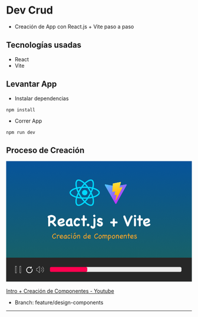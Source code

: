 # Dev Crud

- Creación de App con React.js + Vite paso a paso

## Tecnologías usadas

- React
- Vite

## Levantar App

- Instalar dependencias

```
npm install
```

- Correr App

```
npm run dev
```

## Proceso de Creación

![Parte 01 - Creación de Componentes - YT](/parte-01.png)

[Intro + Creación de Componentes - Youtube](https://youtu.be/gK8Pw4RNCms?si=Ps6xgvTnsuRquUk3)

- Branch: feature/design-components

---
